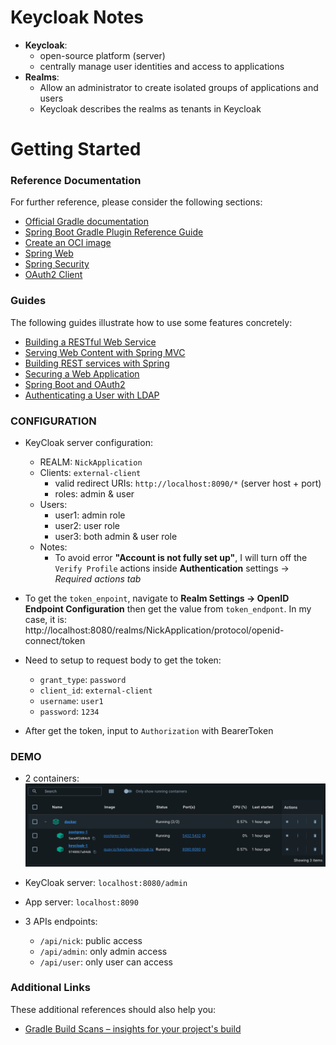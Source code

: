# Keycloak Notes
- **Keycloak**:
  - open-source platform (server) 
  - centrally manage user identities and access to applications
- **Realms**: 
  - Allow an administrator to create isolated groups of applications and users 
  - Keycloak describes the realms as tenants in Keycloak

# Getting Started

### Reference Documentation
For further reference, please consider the following sections:

* [Official Gradle documentation](https://docs.gradle.org)
* [Spring Boot Gradle Plugin Reference Guide](https://docs.spring.io/spring-boot/docs/3.3.1/gradle-plugin/reference/html/)
* [Create an OCI image](https://docs.spring.io/spring-boot/docs/3.3.1/gradle-plugin/reference/html/#build-image)
* [Spring Web](https://docs.spring.io/spring-boot/docs/3.3.1/reference/htmlsingle/index.html#web)
* [Spring Security](https://docs.spring.io/spring-boot/docs/3.3.1/reference/htmlsingle/index.html#web.security)
* [OAuth2 Client](https://docs.spring.io/spring-boot/docs/3.3.1/reference/htmlsingle/index.html#web.security.oauth2.client)

### Guides
The following guides illustrate how to use some features concretely:

* [Building a RESTful Web Service](https://spring.io/guides/gs/rest-service/)
* [Serving Web Content with Spring MVC](https://spring.io/guides/gs/serving-web-content/)
* [Building REST services with Spring](https://spring.io/guides/tutorials/rest/)
* [Securing a Web Application](https://spring.io/guides/gs/securing-web/)
* [Spring Boot and OAuth2](https://spring.io/guides/tutorials/spring-boot-oauth2/)
* [Authenticating a User with LDAP](https://spring.io/guides/gs/authenticating-ldap/)

### CONFIGURATION 
- KeyCloak server configuration:
  - REALM: `NickApplication`
  - Clients: `external-client`
    - valid redirect URIs: `http://localhost:8090/*` (server host + port) 
    - roles: admin & user
  - Users:
    - user1: admin role
    - user2: user role
    - user3: both admin & user role
  - Notes:
    - To avoid error **"Account is not fully set up"**, I will turn off the `Verify Profile` actions inside **Authentication** settings -> *Required actions tab*

- To get the `token_enpoint`, navigate to **Realm Settings -> OpenID Endpoint Configuration** then get the value from `token_endpont`. In my case, it is: http://localhost:8080/realms/NickApplication/protocol/openid-connect/token
- Need to setup to request body to get the token:
  - `grant_type`: `password`
  - `client_id`: `external-client`
  - `username`: `user1`
  - `password`: `1234`

- After get the token, input to `Authorization` with BearerToken
### DEMO
- 2 containers: 
![img.png](images/img.png)

- KeyCloak server: `localhost:8080/admin`
- App server: `localhost:8090`
- 3 APIs endpoints: 
  - `/api/nick`: public access
  - `/api/admin`: only admin access
  - `/api/user`: only user can access

### Additional Links
These additional references should also help you:

* [Gradle Build Scans – insights for your project's build](https://scans.gradle.com#gradle)

